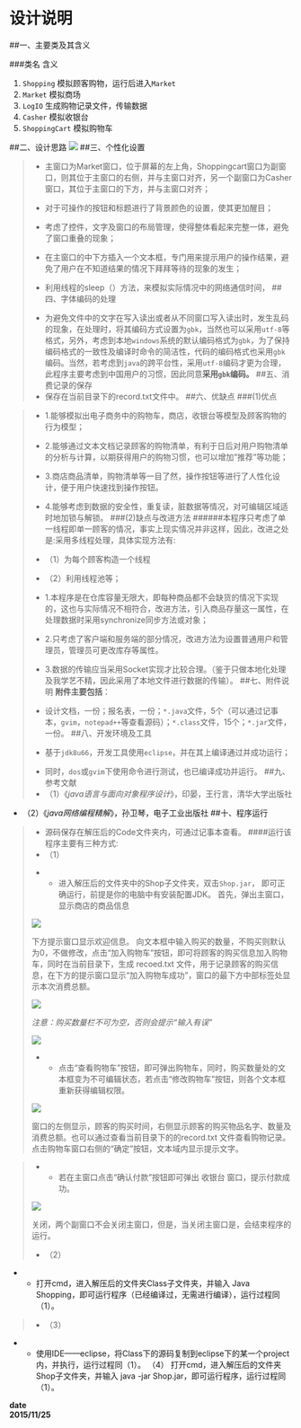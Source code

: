 # 设计说明 #
##一、主要类及其含义
    
###类名	含义
1. `Shopping`	模拟顾客购物，运行后进入`Market`  
1. `Market`	模拟商场  
1. `LogIO`	生成购物记录文件，传输数据  
1. `Casher`	模拟收银台  
1. `ShoppingCart`	模拟购物车

##二、设计思路
![](https://github.com/AutuanLiu/Program/blob/master/设计思路.png)
##三、个性化设置
>- 主窗口为Market窗口，位于屏幕的左上角，Shoppingcart窗口为副窗口，则其位于主窗口的右侧，并与主窗口对齐，另一个副窗口为Casher窗口，其位于主窗口的下方，并与主窗口对齐；
>
>- 对于可操作的按钮和标题进行了背景颜色的设置，使其更加醒目；
>
>- 考虑了控件，文字及窗口的布局管理，使得整体看起来完整一体，避免了窗口重叠的现象；
>
>- 在主窗口的中下方插入一个文本框，专门用来提示用户的操作结果，避免了用户在不知道结果的情况下拜拜等待的现象的发生；
>
>- 利用线程的sleep（）方法，来模拟实际情况中的网络通信时间，
##四、字体编码的处理
>
>+ 为避免文件中的文字在写入读出或者从不同窗口写入读出时，发生乱码的现象，在处理时，将其编码方式设置为`gbk`，当然也可以采用`utf-8`等格式，另外，考虑到本地`windows`系统的默认编码格式为`gbk`，为了保持编码格式的一致性及编译时命令的简洁性，代码的编码格式也采用`gbk`编码。当然，若考虑到`java`的跨平台性，采用`utf-8`编码才更为合理，此程序主要考虑到中国用户的习惯，因此同意**采用`gbk`编码。**
##五、消费记录的保存
>+ 保存在当前目录下的record.txt文件中。
##六、优缺点
###(1)优点

>- 1.能够模拟出电子商务中的购物车，商店，收银台等模型及顾客购物的行为模型；
>
>- 2.能够通过文本文档记录顾客的购物清单，有利于日后对用户购物清单的分析与计算，以期获得用户的购物习惯，也可以增加”推荐”等功能；
>
>- 3.商店商品清单，购物清单等一目了然，操作按钮等进行了人性化设计，便于用户快速找到操作按钮。
>
>- 4.能够考虑到数据的安全性，重复读，脏数据等情况，对可编辑区域适时地加锁与解锁。
###(2)缺点与改进方法
######本程序只考虑了单一线程即单一顾客的情况，事实上现实情况并非这样，因此，改进之处是:采用多线程处理，具体实现方法有:
 >
 >- （1）为每个顾客构造一个线程
 >
 >- （2）利用线程池等；
 >
 >+ 1.本程序是在仓库容量无限大，即每种商品都不会缺货的情况下实现的，这也与实际情况不相符合，改进方法，引入商品存量这一属性，在处理数据时采用synchronize同步方法或对象；
 >
 >- 2.只考虑了客户端和服务端的部分情况，改进方法为设置普通用户和管理员，管理员可更改库存等属性。
 >
 >- 3.数据的传输应当采用Socket实现才比较合理。（鉴于只做本地化处理及我学艺不精，因此采用了本地文件进行数据的传输）。
##七、附件说明
**附件主要包括**：
>- 设计文档，一份；报名表，一份；`*.java`文件，5个（可以通过记事本，`gvim`，`notepad++`等查看源码）；`*.class`文件，15个；`*.jar`文件，一份。
##八、开发环境及工具
>- 基于`jdk8u66`，开发工具使用`eclipse`，并在其上编译通过并成功运行；
>
>+ 同时，`dos`或`gvim`下使用命令进行测试，也已编译成功并运行。
##九、参考文献
>+ （1）《*java语言与面向对象程序设计*》，印晏，王行言，清华大学出版社
>
+ （2）《*java网络编程精解*》，孙卫琴，电子工业出版社
##十、程序运行
>+ 源码保存在解压后的Code文件夹内，可通过记事本查看。
####运行该程序主要有三种方式:
>+ （1）
>
>- - 进入解压后的文件夹中的Shop子文件夹，双击`Shop.jar`， 即可正确运行，前提是你的电脑中有安装配置JDK。
>首先，弹出主窗口，显示商店的商品信息	
>	
>![](https://github.com/AutuanLiu/Program/blob/master/%E6%88%AA%E5%9B%BE/%E4%B8%BB%E7%AA%97%E5%8F%A3.PNG)
>			
>下方提示窗口显示欢迎信息。
向文本框中输入购买的数量，不购买则默认为0，不做修改，点击“加入购物车”按钮，即可将顾客的购买信息加入购物车，同时在当前目录下，生成  recoed.txt  文件，用于记录顾客的购买信息，在下方的提示窗口显示“加入购物车成功”，窗口的最下方中部标签处显示本次消费总额。 
>
>![](https://github.com/AutuanLiu/Program/blob/master/%E6%88%AA%E5%9B%BE/%E7%A1%AE%E5%AE%9A.PNG)	
>
>*注意：购买数量栏不可为空，否则会提示“输入有误”*
>
>![](https://github.com/AutuanLiu/Program/blob/master/%E6%88%AA%E5%9B%BE/%E9%94%99%E8%AF%AF1.PNG)
>
>+ - 点击“查看购物车”按钮，即可弹出购物车，同时，购买数量处的文本框变为不可编辑状态，若点击“修改购物车”按钮，则各个文本框重新获得编辑权限。
>
>![](https://github.com/AutuanLiu/Program/blob/master/%E6%88%AA%E5%9B%BE/%E8%B4%AD%E7%89%A9%E8%BD%A6.PNG)
>
>窗口的左侧显示，顾客的购买时间，右侧显示顾客的购买物品名字、数量及消费总额。也可以通过查看当前目录下的的record.txt 文件查看购物记录。
点击购物车窗口右侧的“确定”按钮，文本域内显示提示文字。

 >+ - 若在主窗口点击“确认付款”按钮即可弹出 收银台 窗口，提示付款成功。
 >
>![](https://github.com/AutuanLiu/Program/blob/master/%E6%88%AA%E5%9B%BE/%E6%94%B6%E9%93%B6%E5%8F%B0.PNG)
>
>关闭，两个副窗口不会关闭主窗口，但是，当关闭主窗口是，会结束程序的运行。
>
>+ （2）
>
>
+ - 打开cmd，进入解压后的文件夹Class子文件夹，并输入 Java Shopping，即可运行程序（已经编译过，无需进行编译），运行过程同（1）。
>		
>+ （3）
>
- - 使用IDE——eclipse，将Class下的源码复制到eclipse下的某一个project内，并执行，运行过程同（1）。
（4）
打开cmd，进入解压后的文件夹Shop子文件夹，并输入 java -jar Shop.jar，即可运行程序，运行过程同（1）。



**date**  
**2015/11/25** 
